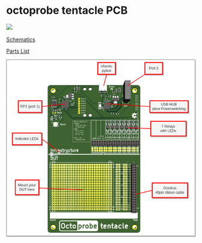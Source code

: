 # octoprobe tentacle PCB

![](octoprobe_kicad_v0.3/production_v0.3/pcb_top_3D.png)

[Schematics](kicad/kicad_tentacle_v0.3/production_v0.3/schematics.pdf)

[Parts List](README_partslist.md)

![](README_images/tentacle_intro.drawio.png)
